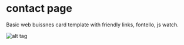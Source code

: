 # contact page


Basic web buissnes card template with friendly links, fontello, js watch.

![alt tag](http://i.imgur.com/LDai92d.png)
